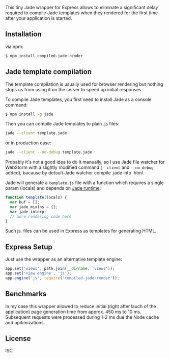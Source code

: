 This tiny Jade wrapper for Express allows to eliminate a significant delay required to compile Jade templates when they rendered for the first time after your application is started.

## Installation

via npm:

```bash
$ npm install compiled-jade-render
```

## Jade template compilation

The template compilation is usually used for browser rendering but nothing stops us from using it on the server to speed up initial responses.

To compile Jade templates, you first need to install Jade as a console command:

```bash
$ npm install -g jade
```
Then you can compile Jade templates to plain .js files:

```bash
jade --client template.jade
```
or in production case:

```bash
jade --client --no-debug template.jade
```

Probably it's not a good idea to do it manually, so I use Jade file watcher for WebStorm with a slightly modified command (`--client` and `--no-debug` added), bacause by default Jade watcher compile .jade into .html.

Jade will generate a `template.js` file with a function which requires a single param (locals) and depends on [Jade runtime](https://github.com/jadejs/jade-runtime):

```javascript
function template(locals) {
  var buf = [];
  var jade_mixins = {};
  var jade_interp;
  // more rendering code here
}
```

Such js. files can be used in Express as templates for generating HTML.

## Express Setup

Just use the wrapper as an alternative template engine:

```js
app.set('views', path.join(__dirname, 'views'));
app.set('view engine', 'js');
app.engine('js', require('compiled-jade-render'));
```
## Benchmarks

In my case this wrapper allowed to reduce initial (right after lauch of the application) page generation time from approx. 450 ms to 10 ms. Subsequent requests were processed during 1-2 ms due the Node cache and opitimizations.


## License

ISC
